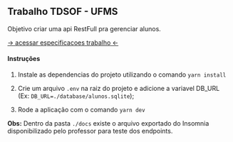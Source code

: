 ## Trabalho TDSOF - UFMS

Objetivo criar uma api RestFull pra gerenciar alunos.

 [-> acessar especificacoes trabalho <-]([https://www.notion.so/hudsonsilbor/Cria-o-de-um-Servi-o-RESTful-6b1269e16fca435984ae7a6f9ae89964](https://www.notion.so/hudsonsilbor/Cria-o-de-um-Servi-o-RESTful-6b1269e16fca435984ae7a6f9ae89964))

#### Instruções

1. Instale as dependencias do projeto utilizando o comando `yarn install`

2. Crie um arquivo `.env` na raiz do projeto e adicione a variavel DB_URL (Ex: `DB_URL=./database/alunos.sqlite`);

3. Rode a aplicação com o comando `yarn dev`


**Obs:** Dentro da pasta `./docs` existe o arquivo exportado do Insomnia disponibilizado pelo professor para teste dos endpoints.